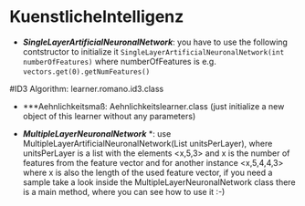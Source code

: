KuenstlicheIntelligenz
======================
* ***SingleLayerArtificialNeuronalNetwork***: you have to use the following contstructor to initialize it `SingleLayerArtificialNeuronalNetwork(int numberOfFeatures)` where numberOfFeatures is e.g. `vectors.get(0).getNumFeatures()`

#ID3 Algorithm: learner.romano.id3.class

* ***Aehnlichkeitsmaß: Aehnlichkeitslearner.class (just initialize a new object of this learner without any parameters)

* ***MultipleLayerNeuronalNetwork*** *: use MultipleLayerArtificialNeuronalNetwork(List<Integer> unitsPerLayer), where unitsPerLayer is a list with the elements <x,5,3> and x is the number of features from the feature vector and for another instance <x,5,4,4,3> where x is also the length of the used feature vector, if you need a sample take a look inside the MultipleLayerNeuronalNetwork class there is a main method, where you can see how to use it :-)